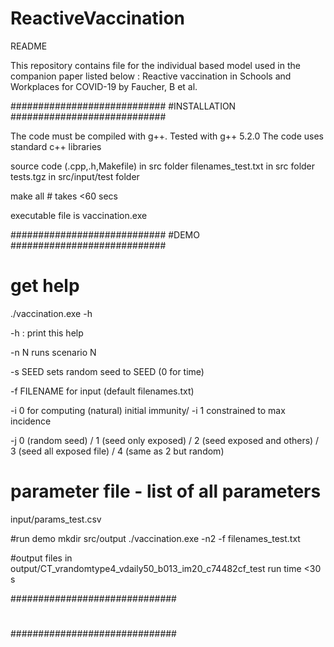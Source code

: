 # ReactiveVaccination
README

This repository contains file for the individual based model used in the companion paper listed below :
Reactive vaccination in Schools and Workplaces for COVID-19
by Faucher, B et al.

############################
#INSTALLATION
############################

The code must be compiled with g++. Tested with g++ 5.2.0
The code uses standard c++ libraries

source code (.cpp,.h,Makefile) in src folder
filenames_test.txt in src folder
tests.tgz in src/input/test folder

make all # takes <60 secs

executable file is vaccination.exe

############################
#DEMO
############################

# get help
./vaccination.exe -h 

-h : print this help

-n N runs scenario N

-s SEED sets random seed to SEED (0 for time)

-f FILENAME for input (default filenames.txt)

-i 0 for computing (natural) initial immunity/ -i 1 constrained to max incidence

-j 0 (random seed) / 1 (seed only exposed) / 2 (seed exposed and others) / 3 (seed all exposed file) / 4 (same as 2 but random)

# parameter file - list of all parameters
input/params_test.csv

#run demo
mkdir src/output
./vaccination.exe -n2 -f filenames_test.txt

#output
files in output/CT_vrandomtype4_vdaily50_b013_im20_c74482cf_test
run time <30 s

##############################
#
##############################
 
